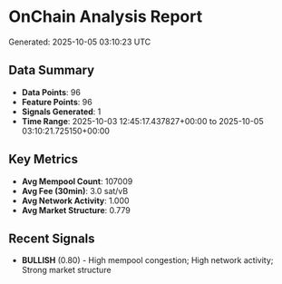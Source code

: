 # OnChain Analysis Report
Generated: 2025-10-05 03:10:23 UTC

## Data Summary
- **Data Points**: 96
- **Feature Points**: 96
- **Signals Generated**: 1
- **Time Range**: 2025-10-03 12:45:17.437827+00:00 to 2025-10-05 03:10:21.725150+00:00

## Key Metrics
- **Avg Mempool Count**: 107009
- **Avg Fee (30min)**: 3.0 sat/vB
- **Avg Network Activity**: 1.000
- **Avg Market Structure**: 0.779

## Recent Signals
- **BULLISH** (0.80) - High mempool congestion; High network activity; Strong market structure
